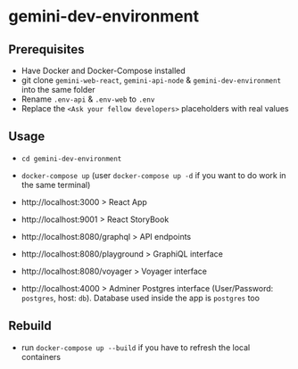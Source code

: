 # gemini-dev-environment

## Prerequisites
- Have Docker and Docker-Compose installed
- git clone `gemini-web-react`, `gemini-api-node` & `gemini-dev-environment` into the same folder
- Rename `.env-api` & `.env-web` to `.env`
- Replace the `<Ask your fellow developers>` placeholders with real values

## Usage
- `cd gemini-dev-environment`
- `docker-compose up` (user `docker-compose up -d` if you want to do work in the same terminal)

- http://localhost:3000 > React App
- http://localhost:9001 > React StoryBook

- http://localhost:8080/graphql > API endpoints
- http://localhost:8080/playground > GraphiQL interface
- http://localhost:8080/voyager > Voyager interface
- http://localhost:4000 > Adminer Postgres interface (User/Password: `postgres`, host: `db`). Database used inside the app is `postgres` too

## Rebuild
- run `docker-compose up --build` if you have to refresh the local containers
